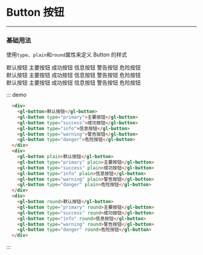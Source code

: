 # Button 按钮
----

### 基础用法
使用```type```、```plain```和```round```属性来定义 Button 的样式

<div class="demo-block">
  <div>
    <gl-button>默认按钮</gl-button>
    <gl-button type="primary">主要按钮</gl-button>
    <gl-button type="success">成功按钮</gl-button>
    <gl-button type="info">信息按钮</gl-button>
    <gl-button type="warning">警告按钮</gl-button>
    <gl-button type="danger">危险按钮</gl-button>
  </div>
  <div class="m-10">
    <gl-button plain>默认按钮</gl-button>
    <gl-button type="primary" plain>主要按钮</gl-button>
    <gl-button type="success" plain>成功按钮</gl-button>
    <gl-button type="info" plain>信息按钮</gl-button>
    <gl-button type="warning" plain>警告按钮</gl-button>
    <gl-button type="danger" plain>危险按钮</gl-button>
  </div>
  <div class="m-10">
    <gl-button round>默认按钮</gl-button>
    <gl-button type="primary" round>主要按钮</gl-button>
    <gl-button type="success" round>成功按钮</gl-button>
    <gl-button type="info" round>信息按钮</gl-button>
    <gl-button type="warning" round>警告按钮</gl-button>
    <gl-button type="danger" round>危险按钮</gl-button>
  </div>
</div>

::: demo
``` html
  <div>
    <gl-button>默认按钮</gl-button>
    <gl-button type="primary">主要按钮</gl-button>
    <gl-button type="success">成功按钮</gl-button>
    <gl-button type="info">信息按钮</gl-button>
    <gl-button type="warning">警告按钮</gl-button>
    <gl-button type="danger">危险按钮</gl-button>
  </div>
  <div>
    <gl-button plain>默认按钮</gl-button>
    <gl-button type="primary" plain>主要按钮</gl-button>
    <gl-button type="success" plain>成功按钮</gl-button>
    <gl-button type="info" plain>信息按钮</gl-button>
    <gl-button type="warning" plain>警告按钮</gl-button>
    <gl-button type="danger" plain>危险按钮</gl-button>
  </div>
  <div>
    <gl-button round>默认按钮</gl-button>
    <gl-button type="primary" round>主要按钮</gl-button>
    <gl-button type="success" round>成功按钮</gl-button>
    <gl-button type="info" round>信息按钮</gl-button>
    <gl-button type="warning" round>警告按钮</gl-button>
    <gl-button type="danger" round>危险按钮</gl-button>
  </div>
```
:::